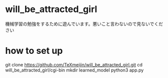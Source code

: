 # will_be_attracted_girl
機械学習の勉強をするために遊んでいます。悪いこと言わないので見ないでください

# how to set up
git clone https://github.com/TeXmeijin/will_be_attracted_girl.git
cd will_be_attracted_girl/cgi-bin
mkdir learned_model
python3 app.py
